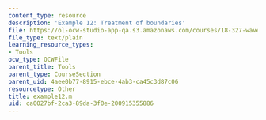 ```yaml
---
content_type: resource
description: 'Example 12: Treatment of boundaries'
file: https://ol-ocw-studio-app-qa.s3.amazonaws.com/courses/18-327-wavelets-filter-banks-and-applications-spring-2003/ca0027bf2ca389da3f0e200915355886_example12.m
file_type: text/plain
learning_resource_types:
- Tools
ocw_type: OCWFile
parent_title: Tools
parent_type: CourseSection
parent_uid: 4aee0b77-8915-ebce-4ab3-ca45c3d87c06
resourcetype: Other
title: example12.m
uid: ca0027bf-2ca3-89da-3f0e-200915355886
---
```

